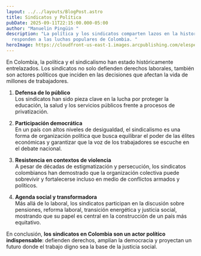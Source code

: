 ```yaml
---
layout: ../../layouts/BlogPost.astro
title: Sindicatos y Política
pubDate: 2025-09-11T22:15:00.000-05:00
author: "Manuelin Pingüin "
description: "La política y los sindicatos comparten lazos en la historia que
  responden a las luchas populares de Colombia. "
heroImage: https://cloudfront-us-east-1.images.arcpublishing.com/elespectador/BNRCBT2DSBCBFDWRFE3JMZLZ3Q.jpg
---
```

En Colombia, la política y el sindicalismo han estado históricamente entrelazados. Los sindicatos no solo defienden derechos laborales, también son actores políticos que inciden en las decisiones que afectan la vida de millones de trabajadores.

1. **Defensa de lo público**  
   Los sindicatos han sido pieza clave en la lucha por proteger la educación, la salud y los servicios públicos frente a procesos de privatización.

2. **Participación democrática**  
   En un país con altos niveles de desigualdad, el sindicalismo es una forma de organización política que busca equilibrar el poder de las élites económicas y garantizar que la voz de los trabajadores se escuche en el debate nacional.

3. **Resistencia en contextos de violencia**  
   A pesar de décadas de estigmatización y persecución, los sindicatos colombianos han demostrado que la organización colectiva puede sobrevivir y fortalecerse incluso en medio de conflictos armados y políticos.

4. **Agenda social y transformadora**  
   Más allá de lo laboral, los sindicatos participan en la discusión sobre pensiones, reforma laboral, transición energética y justicia social, mostrando que su papel es central en la construcción de un país más equitativo.

En conclusión, **los sindicatos en Colombia son un actor político indispensable**: defienden derechos, amplían la democracia y proyectan un futuro donde el trabajo digno sea la base de la justicia social.
